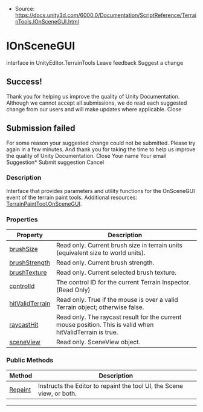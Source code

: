 * Source: https://docs.unity3d.com/6000.0/Documentation/ScriptReference/TerrainTools.IOnSceneGUI.html

# IOnSceneGUI
interface in UnityEditor.TerrainTools
Leave feedback
Suggest a change
## Success!
Thank you for helping us improve the quality of Unity Documentation. Although we cannot accept all submissions, we do read each suggested change from our users and will make updates where applicable.
Close
## Submission failed
For some reason your suggested change could not be submitted. Please <a>try again</a> in a few minutes. And thank you for taking the time to help us improve the quality of Unity Documentation.
Close
Your name Your email Suggestion* Submit suggestion
Cancel
### Description
Interface that provides parameters and utility functions for the OnSceneGUI event of the terrain paint tools.
Additional resources: [TerrainPaintTool<T0>.OnSceneGUI](https://docs.unity3d.com/6000.0/Documentation/ScriptReference/TerrainTools.TerrainPaintTool_1.OnSceneGUI.html).
### Properties
Property | Description  
---|---  
[brushSize](https://docs.unity3d.com/6000.0/Documentation/ScriptReference/TerrainTools.IOnSceneGUI-brushSize.html) | Read only. Current brush size in terrain units (equivalent size to world units).  
[brushStrength](https://docs.unity3d.com/6000.0/Documentation/ScriptReference/TerrainTools.IOnSceneGUI-brushStrength.html) | Read only. Current brush strength.  
[brushTexture](https://docs.unity3d.com/6000.0/Documentation/ScriptReference/TerrainTools.IOnSceneGUI-brushTexture.html) | Read only. Current selected brush texture.  
[controlId](https://docs.unity3d.com/6000.0/Documentation/ScriptReference/TerrainTools.IOnSceneGUI-controlId.html) | The control ID for the current Terrain Inspector. (Read Only)  
[hitValidTerrain](https://docs.unity3d.com/6000.0/Documentation/ScriptReference/TerrainTools.IOnSceneGUI-hitValidTerrain.html) | Read only. True if the mouse is over a valid Terrain object; otherwise false.  
[raycastHit](https://docs.unity3d.com/6000.0/Documentation/ScriptReference/TerrainTools.IOnSceneGUI-raycastHit.html) | Read only. The raycast result for the current mouse position. This is valid when hitValidTerrain is true.  
[sceneView](https://docs.unity3d.com/6000.0/Documentation/ScriptReference/TerrainTools.IOnSceneGUI-sceneView.html) | Read only. SceneView object.  
### Public Methods
Method | Description  
---|---  
[Repaint](https://docs.unity3d.com/6000.0/Documentation/ScriptReference/TerrainTools.IOnSceneGUI.Repaint.html) | Instructs the Editor to repaint the tool UI, the Scene view, or both.  
* * *
